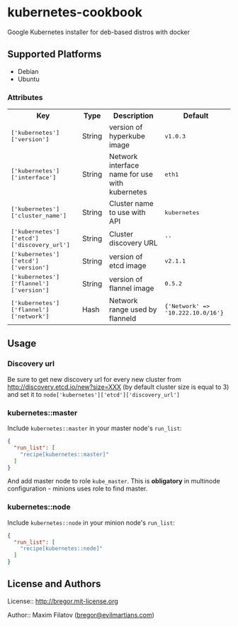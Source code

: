 # kubernetes-cookbook

Google Kubernetes installer for deb-based distros with docker

## Supported Platforms

- Debian
- Ubuntu

### Attributes ###

<table>
  <tr>
    <th>Key</th>
    <th>Type</th>
    <th>Description</th>
    <th>Default</th>
  </tr>
  <tr>
    <td><tt>['kubernetes']['version']</tt></td>
    <td>String</td>
    <td>version of hyperkube image</td>
    <td><tt>v1.0.3</tt></td>
  </tr>
  <tr>
    <td><tt>['kubernetes']['interface']</tt></td>
    <td>String</td>
    <td>Network interface name for use with kubernetes</td>
    <td><tt>eth1</tt></td>
  </tr>
  <tr>
    <td><tt>['kubernetes']['cluster_name']</tt></td>
    <td>String</td>
    <td>Cluster name to use with API</td>
    <td><tt>kubernetes</tt></td>
  </tr>
  <tr>
    <td><tt>['kubernetes']['etcd']['discovery_url']</tt></td>
    <td>String</td>
    <td>Cluster discovery URL</td>
    <td><tt>''</tt></td>
  </tr>
  <tr>
    <td><tt>['kubernetes']['etcd']['version']</tt></td>
    <td>String</td>
    <td>version of etcd image</td>
    <td><tt>v2.1.1</tt></td>
  </tr>
  <tr>
    <td><tt>['kubernetes']['flannel']['version']</tt></td>
    <td>String</td>
    <td>version of flannel image</td>
    <td><tt>0.5.2</tt></td>
  </tr>
  <tr>
    <td><tt>['kubernetes']['flannel']['network']</tt></td>
    <td>Hash</td>
    <td>Network range used by flanneld</td>
    <td><tt>{'Network' => '10.222.10.0/16'}</tt></td>
  </tr>
</table>

## Usage

### Discovery url

Be sure to get new discovery url for every new cluster from http://discovery.etcd.io/new?size=XXX (by default cluster size is equal to 3)
and set it to `node['kubernetes']['etcd']['discovery_url']`

### kubernetes::master

Include `kubernetes::master` in your master node's `run_list`:

```json
{
  "run_list": [
    "recipe[kubernetes::master]"
  ]
}
```

And add master node to role `kube_master`.
This is **obligatory** in multinode configuration - minions uses role to find master.

### kubernetes::node

Include `kubernetes::node` in your minion node's `run_list`:

```json
{
  "run_list": [
    "recipe[kubernetes::node]"
  ]
}
```

## License and Authors

License:: http://bregor.mit-license.org

Author:: Maxim Filatov (<bregor@evilmartians.com>)
